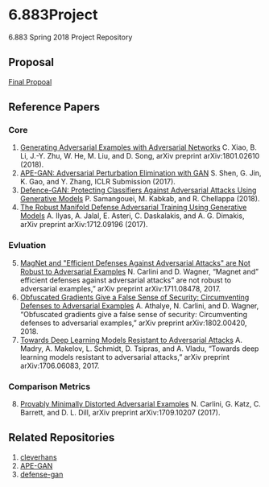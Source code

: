 # 6.883Project
6.883 Spring 2018 Project Repository

## Proposal
[Final Propoal](https://github.com/johnding1996/6.883Project/blob/master/docs/proposal.pdf)

## Reference Papers
### Core
1. [Generating Adversarial Examples with Adversarial Networks](https://arxiv.org/abs/1801.02610) C. Xiao, B. Li, J.-Y. Zhu, W. He, M. Liu, and D. Song, arXiv preprint arXiv:1801.02610 (2018).
2. [APE-GAN: Adversarial Perturbation Elimination with GAN](https://arxiv.org/abs/1707.05474) S. Shen, G. Jin, K. Gao, and Y. Zhang, ICLR Submission (2017).
3. [Defence-GAN: Protecting Classifiers Against Adversarial Attacks Using Generative Models](https://openreview.net/forum?id=BkJ3ibb0-&noteId=SJwPXJaHG) P. Samangouei, M. Kabkab, and R. Chellappa (2018).
4. [The Robust Manifold Defense Adversarial Training Using Generative Models](https://arxiv.org/abs/1712.09196) A. Ilyas, A. Jalal, E. Asteri, C. Daskalakis, and A. G. Dimakis, arXiv preprint arXiv:1712.09196 (2017).
### Evluation
5. [MagNet and "Efficient Defenses Against Adversarial Attacks" are Not Robust to Adversarial Examples](https://arxiv.org/abs/1711.08478) N. Carlini and D. Wagner, “Magnet and” efficient defenses
against adversarial attacks” are not robust to adversarial examples,” arXiv preprint arXiv:1711.08478, 2017.
6. [Obfuscated Gradients Give a False Sense of Security: Circumventing Defenses to Adversarial Examples](https://arxiv.org/abs/1802.00420) A. Athalye, N. Carlini, and D. Wagner, “Obfuscated gradients
give a false sense of security: Circumventing defenses to adversarial examples,” arXiv preprint arXiv:1802.00420, 2018.
7. [Towards Deep Learning Models Resistant to Adversarial Attacks](https://arxiv.org/abs/1706.06083) A. Madry, A. Makelov, L. Schmidt, D. Tsipras, and A. Vladu,
“Towards deep learning models resistant to adversarial attacks,”
arXiv preprint arXiv:1706.06083, 2017.
### Comparison Metrics
8. [Provably Minimally Distorted Adversarial Examples](https://arxiv.org/abs/1709.10207) N. Carlini, G. Katz, C. Barrett, and D. L. Dill, arXiv preprint arXiv:1709.10207 (2017).

## Related Repositories
1. [cleverhans](https://github.com/tensorflow/cleverhans)
2. [APE-GAN](https://github.com/shenqixiaojiang/APE-GAN)
3. [defense-gan](https://github.com/anishathalye/obfuscated-gradients/tree/master/defensegan)
